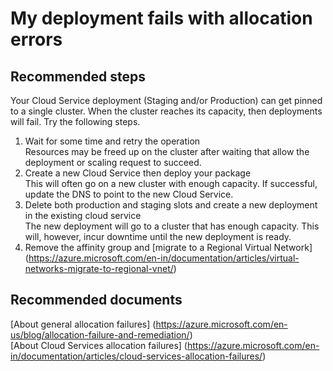 <properties 
	pageTitle="My deployment fails with allocation errors"
	description="My deployment fails with allocation errors"
	service="microsoft.compute"
	resource="virtualmachines"
	authors="jluk"
	displayOrder="6"
	selfHelpType="resource"
	supportTopicIds="32411838"
	resourceTags="windows, linux, windowsSQL"	 
	productPesIds="14749"
	cloudEnvironments="public"
/>

# My deployment fails with allocation errors

## **Recommended steps**
Your Cloud Service deployment (Staging and/or Production) can get pinned to a single cluster. When the cluster reaches its capacity, then deployments will fail. Try the following steps.

1. Wait for some time and retry the operation <br>
Resources may be freed up on the cluster after waiting that allow the deployment or scaling request to succeed.   
2. Create a new Cloud Service then deploy your package <br>
This will often go on a new cluster with enough capacity. If successful, update the DNS to point to the new Cloud Service. 
3. Delete both production and staging slots and create a new deployment in the existing cloud service <br>
The new deployment will go to a cluster that has enough capacity. This will, however, incur downtime until the new deployment is ready. 
4. Remove the affinity group and [migrate to a Regional Virtual Network] (https://azure.microsoft.com/en-in/documentation/articles/virtual-networks-migrate-to-regional-vnet/)
 
## **Recommended documents**
[About general allocation failures] (https://azure.microsoft.com/en-us/blog/allocation-failure-and-remediation/) <br>
[About Cloud Services allocation failures] (https://azure.microsoft.com/en-in/documentation/articles/cloud-services-allocation-failures/)
